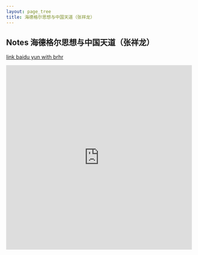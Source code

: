 ```yaml
---
layout: page_tree
title: 海德格尔思想与中国天道（张祥龙）
---
```



## Notes 海德格尔思想与中国天道（张祥龙）

[link baidu yun with brhr](https://pan.baidu.com/s/1bgblFJPSkEaM8QDk07eVZg)

<embed src="https://drive.google.com/viewerng/viewer?embedded=true&url=https://github.com/gggliuye/for_fun/raw/master/pdfs/philosophy/tiandao.pdf" width="100%" height="500">
